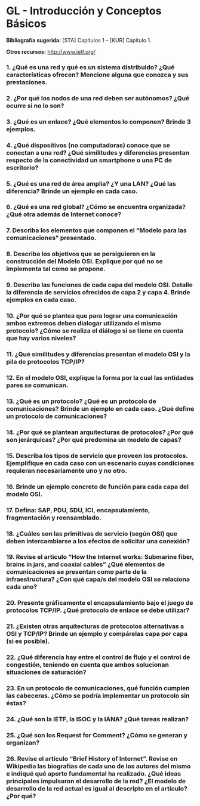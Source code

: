 # GL - Introducción y Conceptos Básicos

**Bibliografía sugerida:** [STA] Capítulos 1 –  [KUR] Capítulo 1.

**Otros recursos:** http://www.ietf.org/

### 1. ¿Qué es una red y qué es un sistema distribuido? ¿Qué características ofrecen? Mencione alguna que conozca y sus prestaciones.

### 2. ¿Por qué los nodos de una red deben ser autónomos? ¿Qué ocurre si no lo son?

### 3. ¿Qué es un enlace? ¿Qué elementos lo componen? Brinde 3 ejemplos.

### 4. ¿Qué dispositivos (no computadoras) conoce que se conectan a una red? ¿Qué similitudes y diferencias presentan respecto de la conectividad un smartphone o una PC de escritorio?

### 5. ¿Qué es una red de área amplia? ¿Y una LAN? ¿Qué las diferencia? Brinde un ejemplo en cada caso.

### 6. ¿Qué es una red global? ¿Cómo se encuentra organizada? ¿Qué otra además de Internet conoce?

### 7. Describa   los   elementos   que   componen   el   “Modelo para las comunicaciones” presentado.

### 8. Describa   los objetivos  que   se   persiguieron   en  la   construcción   del   Modelo   OSI. Explique por qué no se implementa tal como se propone.

### 9. Describa las funciones de cada capa del modelo OSI. Detalle la diferencia de servicios ofrecidos de capa 2 y capa 4. Brinde ejemplos en cada caso.

### 10. ¿Por qué se plantea que para lograr una comunicación ambos extremos deben dialogar utilizando el mismo protocolo? ¿Cómo se realiza el diálogo si se tiene en cuenta que hay varios niveles?

### 11. ¿Qué similitudes y diferencias presentan el modelo OSI y la pila de protocolos TCP/IP?

### 12.  En el modelo OSI, explique la forma por la cual las entidades pares se comunican.

### 13. ¿Qué es un protocolo? ¿Qué es un protocolo de comunicaciones? Brinde un ejemplo en cada caso. ¿Qué define un protocolo de comunicaciones?

### 14. ¿Por qué se plantean arquitecturas de protocolos? ¿Por qué son jerárquicas? ¿Por qué predomina un modelo de capas?

### 15. Describa los tipos de servicio que proveen los protocolos. Ejemplifique en cada caso con un escenario cuyas condiciones requieran necesariamente uno y no otro.

### 16. Brinde un ejemplo concreto de función para cada capa del modelo OSI.

### 17. Defina: SAP, PDU, SDU, ICI, encapsulamiento, fragmentación y reensamblado.

### 18. ¿Cuáles son las primitivas de servicio (según OSI) que deben intercambiarse a los efectos de solicitar una conexión?

### 19. Revise el articulo “How the Internet works: Submarine fiber, brains in jars, and coaxial cables” ¿Qué elementos de comunicaciones se presentan como parte de la infraestructura? ¿Con qué capa/s del modelo OSI se relaciona cada uno?

### 20. Presente gráficamente el encapsulamiento bajo el juego de protocolos TCP/IP. ¿Qué protocolo de enlace se debe utilizar?

### 21. ¿Existen otras arquitecturas de protocolos alternativas a OSI y TCP/IP? Brinde un ejemplo y compárelas capa por capa (si es posible).

### 22. ¿Qué diferencia hay entre el control de flujo y el control de congestión, teniendo en cuenta que ambos solucionan situaciones de saturación?

### 23. En un protocolo de comunicaciones, qué función cumplen las cabeceras. ¿Cómo se podría implementar un protocolo sin éstas?

### 24. ¿Qué son la IETF, la ISOC y la IANA? ¿Qué tareas realizan?

### 25. ¿Qué son los Request for Comment? ¿Cómo se generan y organizan?

### 26. Revise el artículo “Brief History of Internet”. Revise en Wikipedia las biografías de cada uno de los autores del mismo e indiqué qué aporte fundamental ha realizado. ¿Qué ideas principales impulsaron el desarrollo de la red? ¿El modelo de desarrollo de la red actual es igual al descripto en el artículo? ¿Por qué?
